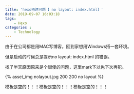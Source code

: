 ```yaml
---
title: 'hexo搭建问题【 no layout: index.html】'
date: 2019-09-07 16:03:18
tags: 
    - Hexo
categories :
    - Technology
---
```


由于在公司都是用MAC写博客，回到家想用Windows搭一套环境。

但是启动的时候总是提示no layout: index.html 的错误。

找了半天原因原来是个很傻的问题，这里mark下以免下次再犯。

{% asset_img nolayout.jpg 200 200 no layout %}

模板是空的！！！模板是空的！！！模板是空的！！！